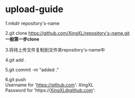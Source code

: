 # upload-guide
  
  1.mkdir repository's-name
  
  2.git clone https://github.com/XingXL/repository's-name.git  
  **一般第一步clone**  
    
  3.将待上传文件复制到文件夹repository's-name中
  
  
  4.git add .
  
  5.git commit -m "added ."
  
  6.git push  
  Username for 'https://github.com': XingXL  
  Password for 'https://XingXL@github.com':
    
